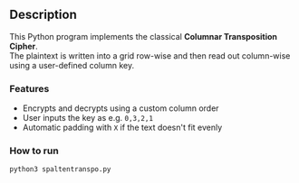 ## Description

This Python program implements the classical **Columnar Transposition Cipher**.  
The plaintext is written into a grid row-wise and then read out column-wise using a user-defined column key.

### Features

- Encrypts and decrypts using a custom column order  
- User inputs the key as e.g. `0,3,2,1`  
- Automatic padding with `X` if the text doesn't fit evenly

### How to run

```bash
python3 spaltentranspo.py
```
